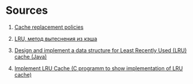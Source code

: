# Sources

1. [Cache replacement policies](https://en.wikipedia.org/wiki/Cache_replacement_policies#Least_Recently_Used_.28LRU.29)

2. [LRU, метод вытеснения из кэша](https://habrahabr.ru/post/136758/)

3. [Design and implement a data structure for Least Recently Used (LRU) cache (Java)](http://www.programcreek.com/2013/03/leetcode-lru-cache-java/)
4. [Implement LRU Cache (C programm to show implementation of LRU cache)](http://www.geeksforgeeks.org/implement-lru-cache/)
